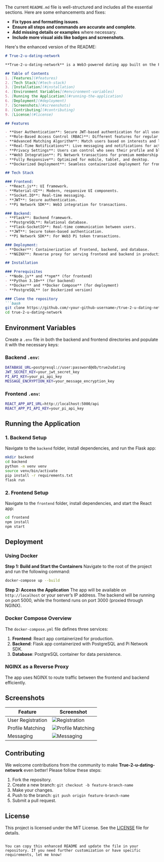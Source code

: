 The current `README.md` file is well-structured and includes all the essential sections. Here are some enhancements and fixes:

- **Fix typos and formatting issues**.
- **Ensure all steps and commands are accurate and complete**.
- **Add missing details or examples** where necessary.
- **Include more visual aids like badges and screenshots**.

Here's the enhanced version of the README:

```markdown
# True-2-u-dating-network

**True-2-u-dating-network** is a Web3-powered dating app built on the Pi Network ecosystem, ensuring secure transactions, fully encrypted user data, and a premium matching experience. It features a robust platform for user interaction and matchmaking.

## Table of Contents
1. [Features](#features)
2. [Tech Stack](#tech-stack)
3. [Installation](#installation)
4. [Environment Variables](#environment-variables)
5. [Running the Application](#running-the-application)
6. [Deployment](#deployment)
7. [Screenshots](#screenshots)
8. [Contributing](#contributing)
9. [License](#license)

## Features

- **User Authentication**: Secure JWT-based authentication for all users.
- **Role-Based Access Control (RBAC)**: Different features for regular users, premium users, and admins.
- **Advanced Matching Algorithm**: Match users based on interests and location proximity.
- **Real-Time Notifications**: Live messaging and notifications for activity and matches.
- **Privacy Settings**: Users can control who sees their profile and block other users.
- **Web3 Integration**: Pi Network transactions for premium membership and additional features.
- **Fully Responsive**: Optimized for mobile, tablet, and desktop.
- **Dockerized Deployment**: Seamless containerized deployment for frontend, backend, and database.

## Tech Stack

### Frontend:
- **React.js**: UI framework.
- **Material-UI**: Modern, responsive UI components.
- **Socket.IO**: Real-time messaging.
- **JWT**: Secure authentication.
- **Pi Network SDK**: Web3 integration for transactions.

### Backend:
- **Flask**: Backend framework.
- **PostgreSQL**: Relational database.
- **Flask-SocketIO**: Real-time communication between users.
- **JWT**: Secure token-based authentication.
- **Pi Network SDK**: For Web3 Pi token transactions.

### Deployment:
- **Docker**: Containerization of frontend, backend, and database.
- **NGINX**: Reverse proxy for serving frontend and backend in production.

## Installation

### Prerequisites
- **Node.js** and **npm** (for frontend)
- **Python 3.10+** (for backend)
- **Docker** and **Docker Compose** (for deployment)
- **PostgreSQL** (or Dockerized version)

### Clone the repository
```bash
git clone https://github.com/<your-github-username>/true-2-u-dating-network.git
cd true-2-u-dating-network
```

## Environment Variables

Create a `.env` file in both the backend and frontend directories and populate it with the necessary keys:

### Backend `.env`:
```bash
DATABASE_URL=postgresql://user:password@db/true2udating
JWT_SECRET_KEY=your_jwt_secret_key
PI_API_KEY=your_pi_api_key
MESSAGE_ENCRYPTION_KEY=your_message_encryption_key
```

### Frontend `.env`:
```bash
REACT_APP_API_URL=http://localhost:5000/api
REACT_APP_PI_API_KEY=your_pi_api_key
```

## Running the Application

### 1. Backend Setup
Navigate to the `backend` folder, install dependencies, and run the Flask app:
```bash
mkdir backend
cd backend
python -m venv venv
source venv/bin/activate
pip install -r requirements.txt
flask run
```

### 2. Frontend Setup
Navigate to the `frontend` folder, install dependencies, and start the React app:
```bash
cd frontend
npm install
npm start
```

## Deployment

### Using Docker

**Step 1: Build and Start the Containers**
Navigate to the root of the project and run the following command:
```bash
docker-compose up --build
```

**Step 2: Access the Application**
The app will be available on `http://localhost` or your server’s IP address. The backend will be running on port 5000, while the frontend runs on port 3000 (proxied through NGINX).

### Docker Compose Overview
The `docker-compose.yml` file defines three services:
1. **Frontend**: React app containerized for production.
2. **Backend**: Flask app containerized with PostgreSQL and Pi Network SDK.
3. **Database**: PostgreSQL container for data persistence.

### NGINX as a Reverse Proxy
The app uses NGINX to route traffic between the frontend and backend efficiently.

## Screenshots

| Feature            | Screenshot                    |
|--------------------|-------------------------------|
| User Registration  | ![Registration](./screenshots/registration.png) |
| Profile Matching   | ![Profile Matching](./screenshots/matching.png) |
| Messaging          | ![Messaging](./screenshots/messaging.png) |

## Contributing

We welcome contributions from the community to make **True-2-u-dating-network** even better! Please follow these steps:

1. Fork the repository.
2. Create a new branch: `git checkout -b feature-branch-name`
3. Make your changes.
4. Push to the branch: `git push origin feature-branch-name`
5. Submit a pull request.

## License

This project is licensed under the MIT License. See the [LICENSE](LICENSE) file for details.
```

You can copy this enhanced README and update the file in your repository. If you need further customization or have specific requirements, let me know!
